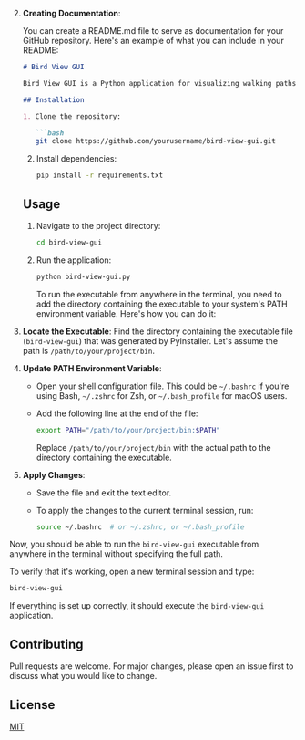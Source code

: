 



2. **Creating Documentation**:

   You can create a README.md file to serve as documentation for your GitHub repository. Here's an example of what you can include in your README:

   ```markdown
   # Bird View GUI

   Bird View GUI is a Python application for visualizing walking paths in a specified location using OSMnx and Matplotlib.

   ## Installation

   1. Clone the repository:

      ```bash
      git clone https://github.com/yourusername/bird-view-gui.git
      ```

   2. Install dependencies:

      ```bash
      pip install -r requirements.txt
      ```

   ## Usage

   1. Navigate to the project directory:

      ```bash
      cd bird-view-gui
      ```

   2. Run the application:

      ```bash
      python bird-view-gui.py
      ```

      To run the executable from anywhere in the terminal, you need to add the directory containing the executable to your system's PATH environment variable. Here's how you can do it:

1. **Locate the Executable**: Find the directory containing the executable file (`bird-view-gui`) that was generated by PyInstaller. Let's assume the path is `/path/to/your/project/bin`.

2. **Update PATH Environment Variable**:

   - Open your shell configuration file. This could be `~/.bashrc` if you're using Bash, `~/.zshrc` for Zsh, or `~/.bash_profile` for macOS users.
   
   - Add the following line at the end of the file:

     ```bash
     export PATH="/path/to/your/project/bin:$PATH"
     ```

     Replace `/path/to/your/project/bin` with the actual path to the directory containing the executable.

3. **Apply Changes**:

   - Save the file and exit the text editor.
   
   - To apply the changes to the current terminal session, run:

     ```bash
     source ~/.bashrc  # or ~/.zshrc, or ~/.bash_profile
     ```

Now, you should be able to run the `bird-view-gui` executable from anywhere in the terminal without specifying the full path.

To verify that it's working, open a new terminal session and type:

```bash
bird-view-gui
```

If everything is set up correctly, it should execute the `bird-view-gui` application.

   ## Contributing

   Pull requests are welcome. For major changes, please open an issue first to discuss what you would like to change.

   ## License

   [MIT](https://choosealicense.com/licenses/mit/)
   ```

  
